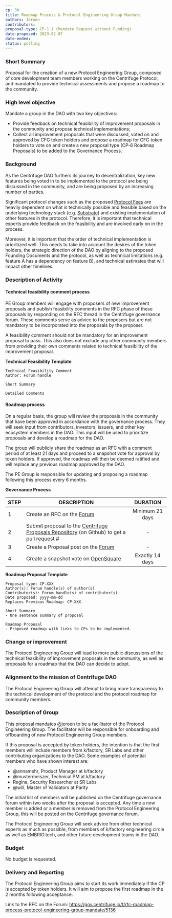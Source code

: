 ```yaml
---
cp: 30
title: Roadmap Process & Protocol Engineering Group Mandate 
authors: Jeroen
contributors: 
proposal-type: CP-1.1 (Mandate Request without Funding)
date-proposed: 2023-02-07
date-ended: 
status: polling
---
```


### Short Summary 
Proposal for the creation of a new Protocol Engineering Group, composed of core development team members working on the Centrifuge Protocol, and mandated to provide technical assessments and propose a roadmap to the community.

### High level objective 
Mandate a group in the DAO with two key objectives:
* Provide feedback on technical feasibility of improvement proposals in the community and propose technical implementations;
* Collect all improvement proposals that were discussed, voted on and approved by CFG token holders and propose a roadmap for CFG token holders to vote on and create a new proposal type (CP-6 Roadmap Proposals) to be added to the Governance Process.

### Background 
As the Centrifuge DAO furthers its journey to decentralization, key new features being voted in to be implemented to the protocol are being discussed in the community, and are being proposed by an increasing number of parties.

Significant protocol changes such as the proposed [Protocol Fees](https://gov.centrifuge.io/t/rfc-centrifuge-protocol-fees/5043) are heavily dependent on what is technically possible and feasible based on the underlying technology stack (e.g. [Substrate](https://substrate.dev/)) and existing implementation of other features in the protocol. Therefore, it is important that technical experts provide feedback on the feasibility and are involved early on in the process.

Moreover, it is important that the order of technical implementation is prioritized well. This needs to take into account the desires of the token holders, the strategic direction of the DAO by aligning to the proposed Founding Documents and the protocol, as well as technical limitations (e.g. feature A has a dependency on feature B), and technical estimates that will impact other timelines.

### Description of Activity 
#### Technical feasibility comment process
PE Group members will engage with proposers of new improvement proposals and publish feasibility comments in the RFC phase of these proposals by responding on the RFC thread in the Centrifuge governance forum. These comments serve as advice to the proposers but are not mandatory to be incorporated into the proposals by the proposer.

A feasibility comment  should not be mandatory for an improvement proposal to pass. This also does not exclude any other community members from providing their own comments related to technical feasibility of the improvement proposal.

**Technical Feasibility Template**
```
Technical Feasibility Comment
Author: Forum handle

Short Summary

Detailed Comments
```

#### Roadmap process
On a regular basis, the group will review the proposals in the community that have been approved in accordance with the governance process. They will seek input from contributors, investors, issuers, and other key ecosystem members in the DAO. This input will be used to prioritize proposals and develop a roadmap for the DAO. 

The group will publicly share the roadmap as an RFC with a comment period of at least 21 days and proceed to a snapshot vote for approval by token holders. If approved, the roadmap will then be deemed ratified and will replace any previous roadmap approved by the DAO.

The PE Group is responsible for updating and proposing a roadmap following this process every 6 months.

**Governance Process**

|STEP|DESCRIPTION|DURATION|
| --- | --- | :---: |
|1|Create an RFC on the [Forum](https://gov.centrifuge.io/c/cfg-governance/request-for-comments/37)|Minimum 21 days|
|2|Submit proposal to the [Centrifuge Proposals Repository](https://github.com/centrifuge/cps) (on Github) to get a pull request #|-|
|3|Create a Proposal post on the [Forum](https://gov.centrifuge.io/c/cfg-governance/chain-governance/18)|-|
|4|Create a snapshot vote on [OpenSquare](https://voting.opensquare.io/space/centrifuge)|Exactly 14 days|

**Roadmap Proposal Template**
```
Proposal type: CP-XXX
Author(s): Forum handle(s) of author(s)
Contributor(s): Forum handle(s) of contributor(s)
Date proposed: yyyy-mm-dd
Replaces Previous Roadmap: CP-XXX

Short Summary
- One sentence summary of proposal

Roadmap Proposal
- Proposed roadmap with links to CPs to be implemented.
```

### Change or improvement 
The Protocol Engineering Group will lead to more public discussions of the technical feasibility of improvement proposals in the community, as well as proposals for a roadmap that the DAO can decide to adopt.

### Alignment to the mission of Centrifuge DAO
The Protocol Engineering Group will attempt to bring more transparency to the technical development of the protocol and the protocol roadmap for community members.

### Description of Group
This proposal mandates @jeroen to be a facilitator of the Protocol Engineering Group. The facilitator will be responsible for onboarding and offboarding of new Protocol Engineering Group members.

If this proposal is accepted by token holders, the intention is that the first members will include members from k/factory, SR Labs and other contributing organizations to the DAO. Some examples of potential members who have shown interest are:
- @annamehr, Product Manager at k/factory
- @mustermeiszer, Technical PM at k/factory
- Regina, Security Researcher at SR Labs
- @will, Master of Validators at Parity

The initial list of members will be published on the Centrifuge governance forum within two weeks after the proposal is accepted. Any time a new member is added or a member is removed from the Protocol Engineering Group, this will be posted on the Centrifuge governance forum.

The Protocol Engineering Group will seek advice from other technical experts as much as possible, from members of k/factory engineering circle as well as EMBRIO.tech, and other future development teams in the DAO.

### Budget
No budget is requested.

### Delivery and Reporting
The Protocol Engineering Group aims to start its work immediately if the CP is accepted by token holders. It will aim to propose the first roadmap in the 2 months following acceptance.

Link to the RFC on the Forum: https://gov.centrifuge.io/t/rfc-roadmap-process-protocol-engineering-group-mandate/5136
